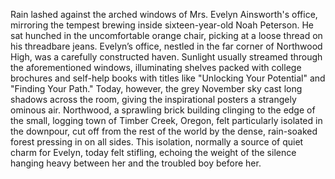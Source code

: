 Rain lashed against the arched windows of Mrs. Evelyn Ainsworth's office, mirroring the tempest brewing inside sixteen-year-old Noah Peterson.  He sat hunched in the uncomfortable orange chair, picking at a loose thread on his threadbare jeans.  Evelyn’s office, nestled in the far corner of Northwood High, was a carefully constructed haven.  Sunlight usually streamed through the aforementioned windows, illuminating shelves packed with college brochures and self-help books with titles like "Unlocking Your Potential" and "Finding Your Path."  Today, however, the grey November sky cast long shadows across the room, giving the inspirational posters a strangely ominous air.  Northwood, a sprawling brick building clinging to the edge of the small, logging town of Timber Creek, Oregon, felt particularly isolated in the downpour, cut off from the rest of the world by the dense, rain-soaked forest pressing in on all sides. This isolation, normally a source of quiet charm for Evelyn, today felt stifling, echoing the weight of the silence hanging heavy between her and the troubled boy before her.

